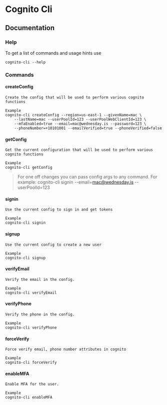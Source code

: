 # Cognito Cli

## Documentation

### Help

To get a list of commands and usage hints use

```
cognito-cli --help
```

### Commands

#### createConfig

    Create the config that will be used to perform various cognito functions

    Example
    cognito-cli createConfig --region=us-east-1 --givenName=mac \
        --lastName=mac --userPoolId=123 --userPoolWebClientId=123 \
        --mfaEnabled=true --email=mac@wednesday.is --password=123 \
        --phoneNumber=+10101001 --emailVerified=true --phoneVerified=false

#### getConfig

    Get the current configuration that will be used to perform various cognito functions
    
    Example
    cognito-cli getConfig


> For one off changes you can pass config args to any command. For example: cognito-cli signin --email=mac@wednesday.is --userPoolId=123


#### signin

    Use the current config to sign in and get tokens
    
    Example
    cognito-cli signin

#### signup

    Use the current config to create a new user
    
    Example
    cognito-cli signup
    
    
#### verifyEmail

    Verify the email in the config. 
    
    Example
    cognito-cli verifyEmail

    
    
#### verifyPhone

    Verify the phone in the config. 
    
    Example
    cognito-cli verifyPhone
    
    
#### forceVerify

    Force verify email, phone number attributes in cognito 
    
    Example
    cognito-cli forceVerify

#### enableMFA

    Enable MFA for the user.  
    
    Example
    cognito-cli enableMFA